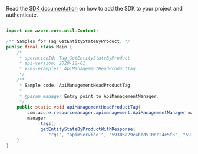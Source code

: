 Read the [SDK documentation](https://github.com/Azure/azure-sdk-for-java/blob/azure-resourcemanager-apimanagement_1.0.0-beta.2/sdk/apimanagement/azure-resourcemanager-apimanagement/README.md) on how to add the SDK to your project and authenticate.

```java

import com.azure.core.util.Context;

/** Samples for Tag GetEntityStateByProduct. */
public final class Main {
    /*
     * operationId: Tag_GetEntityStateByProduct
     * api-version: 2020-12-01
     * x-ms-examples: ApiManagementHeadProductTag
     */
    /**
     * Sample code: ApiManagementHeadProductTag.
     *
     * @param manager Entry point to ApiManagementManager.
     */
    public static void apiManagementHeadProductTag(
        com.azure.resourcemanager.apimanagement.ApiManagementManager manager) {
        manager
            .tags()
            .getEntityStateByProductWithResponse(
                "rg1", "apimService1", "59306a29e4bbd510dc24e5f8", "59306a29e4bbd510dc24e5f9", Context.NONE);
    }
}
```
